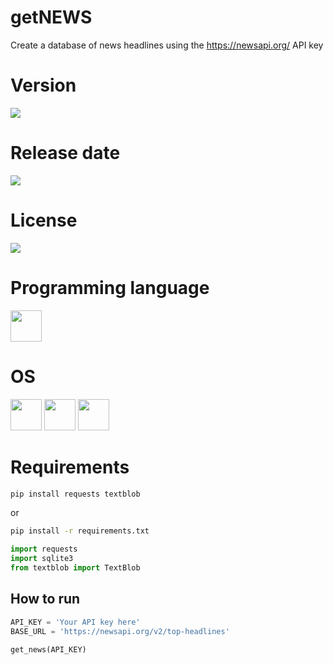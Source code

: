 # getNEWS

Create a database of news headlines using the https://newsapi.org/ API key

# Version

![](https://img.shields.io/badge/Version%3A-1.0-success)

# Release date

![](https://img.shields.io/badge/Release%20date-May%2C%207%2C%202023-9cf)

# License

![](https://img.shields.io/github/license/Ileriayo/markdown-badges?style=for-the-badge)

# Programming language

<img src="https://img.icons8.com/?size=512&id=13441&format=png" width="50"/>

# OS

<img src="https://img.icons8.com/?size=512&id=17842&format=png" width="50"/> <img src="https://img.icons8.com/?size=512&id=122959&format=png" width="50"/> <img src="https://img.icons8.com/?size=512&id=108792&format=png" width="50"/>

# Requirements

```bash
pip install requests textblob
```

or

```bash
pip install -r requirements.txt
```

```python
import requests
import sqlite3
from textblob import TextBlob
```

## How to run

```python
API_KEY = 'Your API key here'
BASE_URL = 'https://newsapi.org/v2/top-headlines'

get_news(API_KEY)
```
